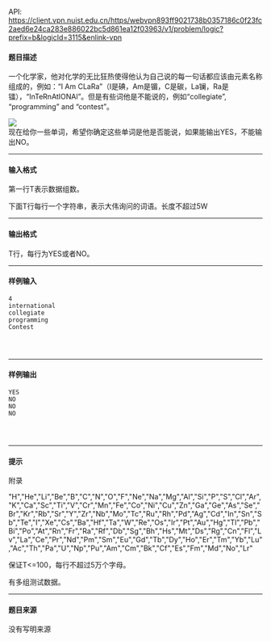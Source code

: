 API: https://client.vpn.nuist.edu.cn/https/webvpn893ff9021738b0357186c0f23fc2aed6e24ca283e886022bc5d861ea12f03963/v1/problem/logic?prefix=b&logicId=3115&enlink-vpn

#### 题目描述

一个化学家，他对化学的无比狂热使得他认为自己说的每一句话都应该由元素名称组成的，例如：“I Am CLaRa”（I是碘，Am是镅，C是碳，La镧，Ra是镭），“InTeRnAtIONAl”。但是有些词他是不能说的，例如“collegiate”, “programming” and “contest”。

![](../file/3115_0.jpg)  
现在给你一些单词，希望你确定这些单词是他是否能说，如果能输出YES，不能输出NO。

---

#### 输入格式

第一行T表示数据组数。

下面T行每行一个字符串，表示大伟询问的词语。长度不超过5W

---

#### 输出格式

T行，每行为YES或者NO。

---

#### 样例输入
```
4
international
collegiate
programming
Contest

 


```

---

#### 样例输出
```
YES
NO
NO
NO

 


```

---

#### 提示

附录

"H","He","Li","Be","B","C","N","O","F","Ne","Na","Mg","Al","Si","P","S","Cl","Ar","K","Ca","Sc","Ti","V","Cr","Mn","Fe","Co","Ni","Cu","Zn","Ga","Ge","As","Se","Br","Kr","Rb","Sr","Y","Zr","Nb","Mo","Tc","Ru","Rh","Pd","Ag","Cd","In","Sn","Sb","Te","I","Xe","Cs","Ba","Hf","Ta","W","Re","Os","Ir","Pt","Au","Hg","Tl","Pb","Bi","Po","At","Rn","Fr","Ra","Rf","Db","Sg","Bh","Hs","Mt","Ds","Rg","Cn","Fl","Lv","La","Ce","Pr","Nd","Pm","Sm","Eu","Gd","Tb","Dy","Ho","Er","Tm","Yb","Lu","Ac","Th","Pa","U","Np","Pu","Am","Cm","Bk","Cf","Es","Fm","Md","No","Lr"

保证T<=100，每行不超过5万个字母。

有多组测试数据。  

---

#### 题目来源

没有写明来源
